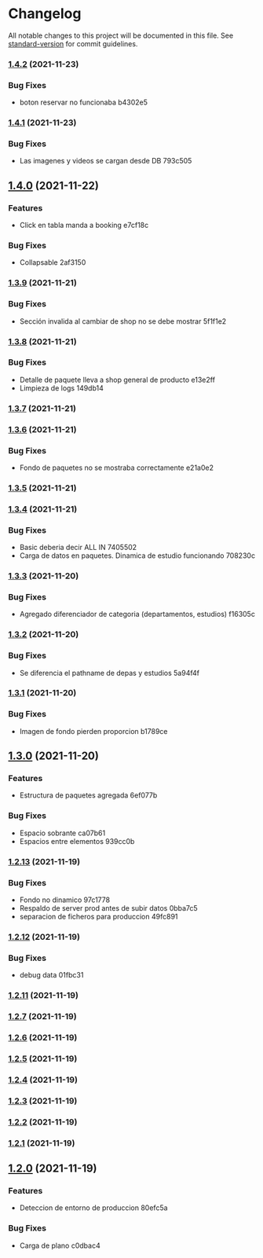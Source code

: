 # Changelog

All notable changes to this project will be documented in this file. See [standard-version](https://github.com/conventional-changelog/standard-version) for commit guidelines.

### [1.4.2](///compare/v1.4.1...v1.4.2) (2021-11-23)


### Bug Fixes

* boton reservar no funcionaba b4302e5

### [1.4.1](///compare/v1.4.0...v1.4.1) (2021-11-23)


### Bug Fixes

* Las imagenes y videos se cargan desde DB 793c505

## [1.4.0](///compare/v1.3.9...v1.4.0) (2021-11-22)


### Features

* Click en tabla manda a booking e7cf18c


### Bug Fixes

* Collapsable 2af3150

### [1.3.9](///compare/v1.3.8...v1.3.9) (2021-11-21)


### Bug Fixes

* Sección invalida al cambiar de shop no se debe mostrar 5f1f1e2

### [1.3.8](///compare/v1.3.7...v1.3.8) (2021-11-21)


### Bug Fixes

* Detalle de paquete lleva a shop general de producto e13e2ff
* Limpieza de logs 149db14

### [1.3.7](///compare/v1.3.6...v1.3.7) (2021-11-21)

### [1.3.6](///compare/v1.3.5...v1.3.6) (2021-11-21)


### Bug Fixes

* Fondo de paquetes no se mostraba correctamente e21a0e2

### [1.3.5](///compare/v1.3.4...v1.3.5) (2021-11-21)

### [1.3.4](///compare/v1.3.3...v1.3.4) (2021-11-21)


### Bug Fixes

* Basic deberia decir ALL IN 7405502
* Carga de datos en paquetes. Dinamica de estudio funcionando 708230c

### [1.3.3](///compare/v1.3.2...v1.3.3) (2021-11-20)


### Bug Fixes

* Agregado diferenciador de categoria (departamentos, estudios) f16305c

### [1.3.2](///compare/v1.3.1...v1.3.2) (2021-11-20)


### Bug Fixes

* Se diferencia el pathname de depas y estudios 5a94f4f

### [1.3.1](///compare/v1.3.0...v1.3.1) (2021-11-20)


### Bug Fixes

* Imagen de fondo pierden proporcion b1789ce

## [1.3.0](///compare/v1.2.13...v1.3.0) (2021-11-20)


### Features

* Estructura de paquetes agregada 6ef077b


### Bug Fixes

* Espacio sobrante ca07b61
* Espacios entre elementos 939cc0b

### [1.2.13](///compare/v1.2.12...v1.2.13) (2021-11-19)


### Bug Fixes

* Fondo no dinamico 97c1778
* Respaldo de server prod antes de subir datos 0bba7c5
* separacion de ficheros para produccion 49fc891

### [1.2.12](///compare/v1.2.11...v1.2.12) (2021-11-19)


### Bug Fixes

* debug data 01fbc31

### [1.2.11](///compare/v1.2.7...v1.2.11) (2021-11-19)

### [1.2.7](///compare/v1.2.6...v1.2.7) (2021-11-19)

### [1.2.6](///compare/v1.2.5...v1.2.6) (2021-11-19)

### [1.2.5](///compare/v1.2.4...v1.2.5) (2021-11-19)

### [1.2.4](///compare/v1.2.3...v1.2.4) (2021-11-19)

### [1.2.3](///compare/v1.2.2...v1.2.3) (2021-11-19)

### [1.2.2](///compare/v1.2.1...v1.2.2) (2021-11-19)

### [1.2.1](///compare/v1.2.0...v1.2.1) (2021-11-19)

## [1.2.0](///compare/v1.1.0...v1.2.0) (2021-11-19)


### Features

* Deteccion de entorno de produccion 80efc5a


### Bug Fixes

* Carga de plano c0dbac4
